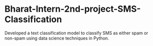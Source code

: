# Bharat-Intern-2nd-project-SMS-Classification
Developed a text classification model to classify SMS as either spam or non-spam using data science techniques in Python.
